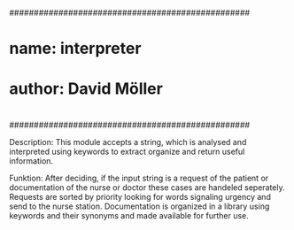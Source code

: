 #################################################
#                                               #
#       name: interpreter                       #
#       author: David Möller                    #
#                                               #
#                                               #
#                                               #
#                                               #
#################################################

Description: This module accepts a string, which is
             analysed and interpreted using
             keywords to extract organize
             and return useful information.


Funktion:    After deciding, if the input string is
             a request of the patient or documentation
             of the nurse or doctor these cases are
             handeled seperately.
             Requests are sorted by priority looking
             for words signaling urgency and send
             to the nurse station.
             Documentation is organized in a library
             using keywords and their synonyms and
             made available for further use.
